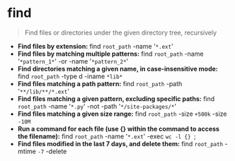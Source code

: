 # find
> Find files or directories under the given directory tree, recursively
- **Find files by extension:**
find `root_path` -name '`*.ext`'
- **Find files by matching multiple patterns:**
find `root_path` -name '`*pattern_1*`' -or -name '`*pattern_2*`'
- **Find directories matching a given name, in case-insensitive mode:**
find `root_path` -type d -iname `*lib*`
- **Find files matching a path pattern:**
find `root_path` -path '`**/lib/**/*.ext`'
- **Find files matching a given pattern, excluding specific paths:**
find `root_path` -name '`*.py`' -not -path '`*/site-packages/*`'
- **Find files matching a given size range:**
find `root_path` -size `+500k` -size `-10M`
- **Run a command for each file (use {} within the command to access the filename):**
find `root_path` -name '`*.ext`' -exec `wc -l {} `\;
- **Find files modified in the last 7 days, and delete them:**
find `root_path` -mtime `-7` -delete
